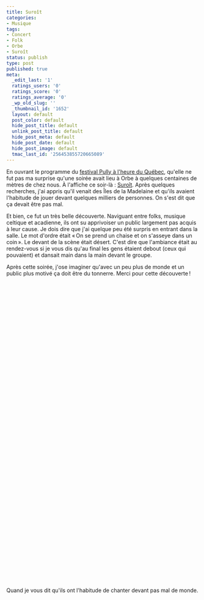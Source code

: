```yaml
---
title: Suroît
categories:
- Musique
tags:
- Concert
- Folk
- Orbe
- Suroît
status: publish
type: post
published: true
meta:
  _edit_last: '1'
  ratings_users: '0'
  ratings_score: '0'
  ratings_average: '0'
  _wp_old_slug: ''
  _thumbnail_id: '1652'
  layout: default
  post_color: default
  hide_post_title: default
  unlink_post_title: default
  hide_post_meta: default
  hide_post_date: default
  hide_post_image: default
  tmac_last_id: '256453855720665089'
---
```

En ouvrant le programme du <a title="Site du festival de Pully" href="http://www.pully-quebec.ch/">festival Pully à l'heure du Québec</a>, qu'elle ne fut pas ma surprise qu'une soirée avait lieu à Orbe à quelques centaines de mètres de chez nous. À l'affiche ce soir-là : <a title="Site internet de Suroît" href="http://www.suroit.mu/">Suroît</a>. Après quelques recherches, j'ai appris qu'il venait des Îles de la Madelaine et qu'ils avaient l'habitude de jouer devant quelques milliers de personnes. On s'est dit que ça devait être pas mal.

<!--more-->

Et bien, ce fut un très belle découverte. Naviguant entre folks, musique celtique et acadienne, ils ont su apprivoiser un public largement pas acquis à leur cause. Je dois dire que j'ai quelque peu été surpris en entrant dans la salle. Le mot d'ordre était « On se prend un chaise et on s'asseye dans un coin ». Le devant de la scène était désert. C'est dire que l'ambiance était au rendez-vous si je vous dis qu'au final les gens étaient debout (ceux qui pouvaient) et dansait main dans la main devant le groupe.

Après cette soirée, j'ose imaginer qu'avec un peu plus de monde et un public plus motivé ça doit être du tonnerre. Merci pour cette découverte !

<object width="500" height="385" classid="clsid:d27cdb6e-ae6d-11cf-96b8-444553540000" codebase="http://download.macromedia.com/pub/shockwave/cabs/flash/swflash.cab#version=6,0,40,0"><param name="allowFullScreen" value="true" /><param name="allowscriptaccess" value="always" /><param name="src" value="http://www.youtube.com/v/Vjlj9ua3KoA&amp;hl=fr_FR&amp;fs=1&amp;" /><param name="allowfullscreen" value="true" /><embed width="500" height="385" type="application/x-shockwave-flash" src="http://www.youtube.com/v/Vjlj9ua3KoA&amp;hl=fr_FR&amp;fs=1&amp;" allowFullScreen="true" allowscriptaccess="always" allowfullscreen="true" /></object>

<object width="500" height="385" classid="clsid:d27cdb6e-ae6d-11cf-96b8-444553540000" codebase="http://download.macromedia.com/pub/shockwave/cabs/flash/swflash.cab#version=6,0,40,0"><param name="allowFullScreen" value="true" /><param name="allowscriptaccess" value="always" /><param name="src" value="http://www.youtube.com/v/nBSA_Do91OM&amp;hl=fr_FR&amp;fs=1&amp;" /><param name="allowfullscreen" value="true" /><embed width="500" height="385" type="application/x-shockwave-flash" src="http://www.youtube.com/v/nBSA_Do91OM&amp;hl=fr_FR&amp;fs=1&amp;" allowFullScreen="true" allowscriptaccess="always" allowfullscreen="true" /></object>

Quand je vous dit qu'ils ont l'habitude de chanter devant pas mal de monde.

<object width="480" height="385" classid="clsid:d27cdb6e-ae6d-11cf-96b8-444553540000" codebase="http://download.macromedia.com/pub/shockwave/cabs/flash/swflash.cab#version=6,0,40,0"><param name="allowFullScreen" value="true" /><param name="allowscriptaccess" value="always" /><param name="src" value="http://www.youtube.com/v/yH_UjnGLl8A&amp;hl=fr_FR&amp;fs=1&amp;" /><param name="allowfullscreen" value="true" /><embed width="480" height="385" type="application/x-shockwave-flash" src="http://www.youtube.com/v/yH_UjnGLl8A&amp;hl=fr_FR&amp;fs=1&amp;" allowFullScreen="true" allowscriptaccess="always" allowfullscreen="true" /></object>

